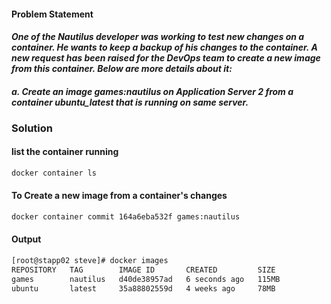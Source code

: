 #### Problem Statement

#### *One of the Nautilus developer was working to test new changes on a container. He wants to keep a backup of his changes to the container. A new request has been raised for the DevOps team to create a new image from this container. Below are more details about it:*

#### *a. Create an image games:nautilus on Application Server 2 from a container ubuntu_latest that is running on same server.*

### Solution

#### list the container running

```bash
docker container ls
```

#### To Create a new image from a container's changes

```bash
docker container commit 164a6eba532f games:nautilus
```

#### Output

```bash
[root@stapp02 steve]# docker images
REPOSITORY   TAG        IMAGE ID       CREATED         SIZE
games        nautilus   d40de38957ad   6 seconds ago   115MB
ubuntu       latest     35a88802559d   4 weeks ago     78MB
```
